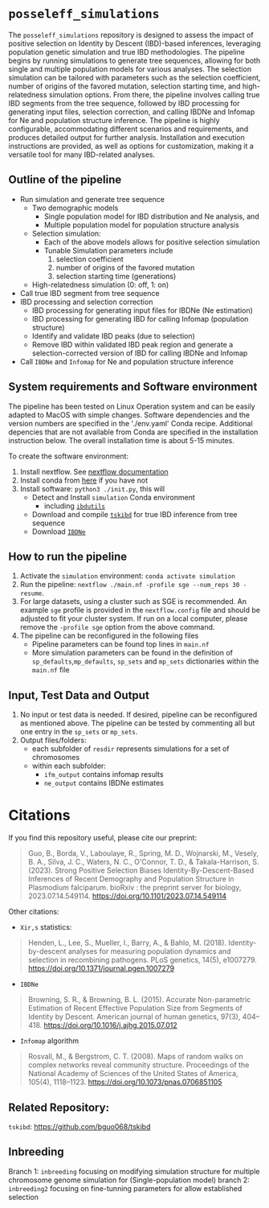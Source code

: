 # `posseleff_simulations`

The `posseleff_simulations` repository is designed to assess the impact of
positive selection on Identity by Descent (IBD)-based inferences, leveraging
population genetic simulation and true IBD methodologies. The pipeline begins by running
simulations to generate tree sequences, allowing for both single and multiple
population models for various analyses. The selection simulation can be tailored
with parameters such as the selection coefficient, number of origins of the
favored mutation, selection starting time, and high-relatedness simulation
options. From there, the pipeline involves calling true IBD segments from the
tree sequence, followed by IBD processing for generating input files, selection
correction, and calling IBDNe and Infomap for Ne and population structure
inference. The pipeline is highly configurable, accommodating different
scenarios and requirements, and produces detailed output for further analysis.
Installation and execution instructions are provided, as well as options for
customization, making it a versatile tool for many IBD-related analyses.


## Outline of the pipeline
- Run simulation and generate tree sequence
    - Two demographic models
        - Single population model for IBD distribution and Ne analysis, and 
        - Multiple population model for population structure analysis
    - Selection simulation:
        - Each of the above models allows for positive selection simulation
        - Tunable Simulation parameters include
            1.	selection coefficient
            2.	number of origins of the favored mutation
            3.	selection starting time (generations)
    - High-relatedness simulation (0: off, 1: on)
- Call true IBD segment from tree sequence
- IBD processing and selection correction
    - IBD processing for generating input files for IBDNe (Ne estimation)
    - IBD processing for generating IBD for calling Infomap (population structure)
    - Identify and validate IBD peaks (due to selection)
    - Remove IBD within validated IBD peak region and generate a
    selection-corrected version of IBD for calling IBDNe and Infomap
- Call `IBDNe` and `Infomap` for Ne and population structure inference

## System requirements and Software environment

The pipeline has been tested on Linux Operation system and can be easily adapted to MacOS with
simple changes. Software dependencies and the version numbers are specified in the
'./env.yaml' Conda recipe. Additional depencies that are not available from Conda are
specified in the installation instruction below. The overall installation time
is about 5-15 minutes.

To create the software environment:
1. Install nextflow. See [nextflow documentation](https://www.nextflow.io/docs/latest/getstarted.html)
2. Install conda from [here](https://docs.conda.io/en/latest/miniconda.html) if you have not
3. Install software: `python3 ./init.py`, this will
    - Detect and Install `simulation` Conda environment
        - including [`ibdutils`](https://github.com/bguo068/ibdutils)
    - Download and compile [`tskibd`](https://github.com/bguo068/tskibd) for
    true IBD inference from tree sequence
    - Download
    [`IBDNe`](https://faculty.washington.edu/browning/ibdne/ibdne.23Apr20.ae9.jar)


## How to run the pipeline

1. Activate the `simulation` environment: `conda activate simulation`
2. Run the pipeline: `nextflow ./main.nf -profile sge --num_reps 30 -resume`. 
3. For large datasets, using a cluster such as SGE is recommended. An example
`sge` profile is provided in the `nextflow.config` file and should be adjusted
to fit your cluster system. If run on a local computer, please remove the
`-profile sge` option from the above command.
4. The pipeline can be reconfigured in the following files
    - Pipeline parameters can be found top lines in `main.nf`
    - More simulation parameters can be found in the definition of
     `sp_defaults`,`mp_defaults`, `sp_sets` and `mp_sets` dictionaries within
     the `main.nf` file

## Input, Test Data and Output

1. No input or test data is needed. If desired, pipeline can be reconfigured as
mentioned above. The pipeline can be tested by commenting all but one entry in
the `sp_sets` or `mp_sets`.
2. Output files/folders:
    - each subfolder of `resdir` represents simulations for a set of chromosomes
    - within each subfolder:
        - `ifm_output` contains infomap results
        - `ne_output` contains IBDNe estimates

# Citations

If you find this repository useful, please cite our preprint:
> Guo, B., Borda, V., Laboulaye, R., Spring, M. D., Wojnarski, M., Vesely, B.
A., Silva, J. C., Waters, N. C., O'Connor, T. D., & Takala-Harrison, S. (2023).
Strong Positive Selection Biases Identity-By-Descent-Based Inferences of Recent
Demography and Population Structure in Plasmodium falciparum. bioRxiv : the
preprint server for biology, 2023.07.14.549114.
https://doi.org/10.1101/2023.07.14.549114

Other citations:

- `Xir,s` statistics: 
> Henden, L., Lee, S., Mueller, I., Barry, A., & Bahlo, M. (2018).
Identity-by-descent analyses for measuring population dynamics and selection in
recombining pathogens. PLoS genetics, 14(5), e1007279.
https://doi.org/10.1371/journal.pgen.1007279

- `IBDNe`
> Browning, S. R., & Browning, B. L. (2015). Accurate Non-parametric Estimation
of Recent Effective Population Size from Segments of Identity by Descent.
American journal of human genetics, 97(3), 404–418.
https://doi.org/10.1016/j.ajhg.2015.07.012

- `Infomap` algorithm
> Rosvall, M., & Bergstrom, C. T. (2008). Maps of random walks on complex
networks reveal community structure. Proceedings of the National Academy of
Sciences of the United States of America, 105(4), 1118–1123.
https://doi.org/10.1073/pnas.0706851105


## Related Repository:
`tskibd`: https://github.com/bguo068/tskibd


## Inbreeding

Branch 1: `inbreeding` focusing on modifying  simulation structure for multiple chromosome genome simulation for (Single-population model)
branch 2: `inbreeding2` focusing on fine-tunning parameters for allow established selection
